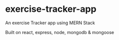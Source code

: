 # exercise-tracker-app
 An exercise Tracker app using MERN Stack
 
Built on react, express, node, mongodb & mongoose 
